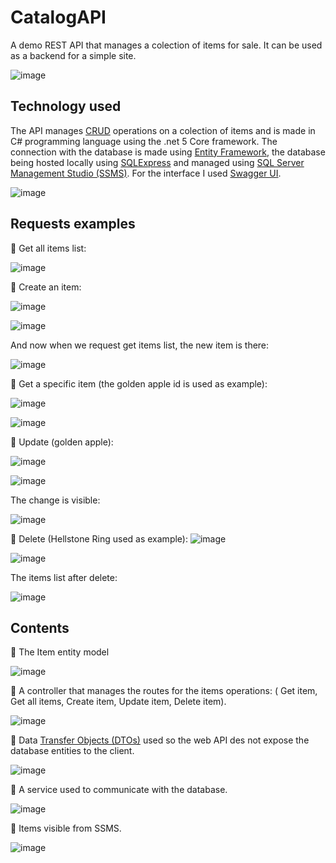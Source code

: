 # CatalogAPI

A demo REST API that manages a colection of items for sale. It can be used as a backend for a simple site.

![image](https://user-images.githubusercontent.com/30511514/197758809-7ebb4135-bb9b-41af-abf6-8cdabd523766.png)

## Technology used

The API manages [CRUD](https://en.wikipedia.org/wiki/Create,_read,_update_and_delete "Wikipedia CRUD") operations on a colection of items and is made in C# programming language using the .net 5 Core framework. The connection with the database is made using [Entity Framework](https://learn.microsoft.com/en-us/ef/core/ "Entity Framework Doc"), the database being hosted locally using [SQLExpress](https://www.microsoft.com/en-us/sql-server/sql-server-downloads?rtc=1 "SQLExpress download") and managed using [SQL Server Management Studio (SSMS)](https://learn.microsoft.com/en-us/sql/ssms/download-sql-server-management-studio-ssms?view=sql-server-ver16 "SSMS download"). For the interface I used [Swagger UI](https://swagger.io/tools/swagger-ui/ "Swagger UI doc").

![image](https://user-images.githubusercontent.com/30511514/197760857-8d3098d7-cd42-4003-a428-a499e19a36da.png)

## Requests examples
🔹 Get all items list:

![image](https://user-images.githubusercontent.com/30511514/197766805-5818bf13-a20b-49a7-b7e2-c5d74c0f9f9e.png)

🔹 Create an item:

![image](https://user-images.githubusercontent.com/30511514/197767136-a69e9235-de1b-41d7-8851-5ebbad334fda.png)

![image](https://user-images.githubusercontent.com/30511514/197767213-ca422c4a-24ce-4398-b9e5-ec7408492131.png)

And now when we request get items list, the new item is there:

![image](https://user-images.githubusercontent.com/30511514/197767603-7d6273aa-5323-47ee-82be-1f178ad902de.png)

🔹 Get a specific item (the golden apple id is used as example):

![image](https://user-images.githubusercontent.com/30511514/197767866-ad3e3ad1-8def-4c69-971a-cdfaf035513c.png)

![image](https://user-images.githubusercontent.com/30511514/197768214-9f404e13-0ad8-4622-ba1a-bc2f8f1bab74.png)

🔹 Update (golden apple):

![image](https://user-images.githubusercontent.com/30511514/197768660-7bc889de-a174-4400-8976-bf09bd7705e4.png)

![image](https://user-images.githubusercontent.com/30511514/197768696-dd1a464e-db4f-42ec-843c-87e7b8a092b5.png)

The change is visible:

![image](https://user-images.githubusercontent.com/30511514/197768760-70bb80db-9c75-4c61-8546-8cb50fe63ff6.png)

🔹 Delete (Hellstone Ring used as example):
![image](https://user-images.githubusercontent.com/30511514/197769072-08005af3-8f2d-41bd-a4e1-256f806bf237.png)

![image](https://user-images.githubusercontent.com/30511514/197769099-3f0f2da1-c2c3-40a4-a2f7-99ae4dfd2bd4.png)

The items list after delete:

![image](https://user-images.githubusercontent.com/30511514/197769201-026d8d2b-0039-4a99-a1b6-2800e4e46876.png)

## Contents

🔹 The Item entity model

![image](https://user-images.githubusercontent.com/30511514/197762844-9a7992d0-1d75-4a71-8b98-e37b052f5047.png)

🔹 A controller that manages the routes for the items operations: ( Get item, Get all items, Create item, Update item, Delete item).

![image](https://user-images.githubusercontent.com/30511514/197766267-8fcd1163-0421-4e07-82e6-1d6f37adaf07.png)

🔹 Data [Transfer Objects (DTOs)](https://learn.microsoft.com/en-us/aspnet/web-api/overview/data/using-web-api-with-entity-framework/part-5 "About DTOs") used so the web API des not expose the database entities to the client.

![image](https://user-images.githubusercontent.com/30511514/197763555-112ec5d5-b51d-46aa-a447-08de3616e34a.png)

🔹 A service used to communicate with the database.

![image](https://user-images.githubusercontent.com/30511514/197763793-9f79db87-5115-40dc-8529-ad5a6d43f85a.png)

🔹 Items visible from SSMS.

![image](https://user-images.githubusercontent.com/30511514/197769575-37eefd1d-9873-48c2-94fe-16040d4150e0.png)





